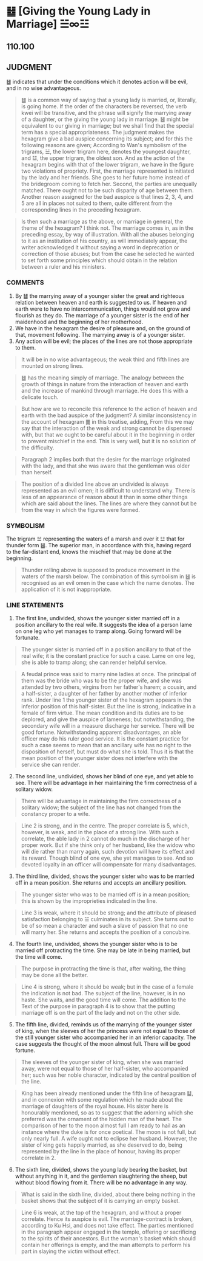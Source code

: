 # ䷵ [Giving the Young Lady in Marriage] ☱∞☳

## 110.100

## JUDGMENT

䷵ indicates that under the conditions which it denotes action will be evil, and in no wise advantageous.

> ䷵ is a common way of saying that a young lady is married, or, literally, is going home. If the order of the characters be reversed, the verb kwei will be transitive, and the phrase will signify the marrying away of a daughter, or the giving the young lady in marriage. ䷵ might be equivalent to our giving in marriage; but we shall find that the special term has a special appropriateness. The judgment makes the hexagram give a bad auspice concerning its subject; and for this the following reasons are given; According to Wan's symbolism of the trigrams, ☱, the lower trigram here, denotes the youngest daughter, and ☳, the upper trigram, the oldest son. And as the action of the hexagram begins with that of the lower trigram, we have in the figure two violations of propriety. First, the marriage represented is initiated by the lady and her friends. She goes to her future home instead of the bridegroom coming to fetch her. Second, the parties are unequally matched. There ought not to be such disparity of age between them. Another reason assigned for the bad auspice is that lines 2, 3, 4, and 5 are all in places not suited to them, quite different from the corresponding lines in the preceding hexagram.

> Is then such a marriage as the above, or marriage in general, the theme of the hexagram? I think not. The marriage comes in, as in the preceding essay, by way of illustration. With all the abuses belonging to it as an institution of his country, as will immediately appear, the writer acknowledged it without saying a word in deprecation or correction of those abuses; but from the case he selected he wanted to set forth some principles which should obtain in the relation between a ruler and his ministers.

### COMMENTS

1. By ䷵ the marrying away of a younger sister the great and righteous relation between heaven and earth is suggested to us. If heaven and earth were to have no intercommunication, things would not grow and flourish as they do. The marriage of a younger sister is the end of her maidenhood and the beginning of her motherhood.
2. We have in the hexagram the desire of pleasure and, on the ground of that, movement following. The marrying away is of a younger sister.
3. Any action will be evil; the places of the lines are not those appropriate to them.

> It will be in no wise advantageous; the weak third and fifth lines are mounted on strong lines.

> ䷵ has the meaning simply of marriage. The analogy between the growth of things in nature from the interaction of heaven and earth and the increase of mankind through marriage. He does this with a delicate touch.

> But how are we to reconcile this reference to the action of heaven and earth with the bad auspice of the judgment? A similar inconsistency in the account of hexagram ䷫ in this treatise, adding, From this we may say that the interaction of the weak and strong cannot be dispensed with, but that we ought to be careful about it in the beginning in order to prevent mischief in the end. This is very well, but it is no solution of the difficulty.

> Paragraph 2 implies both that the desire for the marriage originated with the lady, and that she was aware that the gentleman was older than herself.

> The position of a divided line above an undivided is always represented as an evil omen; it is difficult to understand why. There is less of an appearance of reason about it than in some other things which are said about the lines. The lines are where they cannot but be from the way in which the figures were formed.

### SYMBOLISM

The trigram ☱ representing the waters of a marsh and over it ☳ that for thunder form ䷵. The superior man, in accordance with this, having regard to the far-distant end, knows the mischief that may be done at the beginning.

> Thunder rolling above is supposed to produce movement in the waters of the marsh below. The combination of this symbolism in ䷵ is recognised as an evil omen in the case which the name denotes. The application of it is not inappropriate.

### LINE STATEMENTS

1. The first line, undivided, shows the younger sister married off in a position ancillary to the real wife. It suggests the idea of a person lame on one leg who yet manages to tramp along. Going forward will be fortunate.

> The younger sister is married off in a position ancillary to that of the real wife; it is the constant practice for such a case. Lame on one leg, she is able to tramp along; she can render helpful service.

> A feudal prince was said to marry nine ladies at once. The principal of them was the bride who was to be the proper wife, and she was attended by two others, virgins from her father's harem; a cousin, and a half-sister, a daughter of her father by another mother of inferior rank. Under line 1 the younger sister of the hexagram appears in the inferior position of this half-sister. But the line is strong, indicative in a female of firm virtue. The mean condition and its duties are to be deplored, and give the auspice of lameness; but notwithstanding, the secondary wife will in a measure discharge her service. There will be good fortune. Notwithstanding apparent disadvantages, an able officer may do his ruler good service. It is the constant practice for such a case seems to mean that an ancillary wife has no right to the disposition of herself, but must do what she is told. Thus it is that the mean position of the younger sister does not interfere with the service she can render.

2. The second line, undivided, shows her blind of one eye, and yet able to see. There will be advantage in her maintaining the firm correctness of a solitary widow.

> There will be advantage in maintaining the firm correctness of a solitary widow; the subject of the line has not changed from the constancy proper to a wife.

> Line 2 is strong, and in the centre. The proper correlate is 5, which, however, is weak, and in the place of a strong line. With such a correlate, the able lady in 2 cannot do much in the discharge of her proper work. But if she think only of her husband, like the widow who will die rather than marry again, such devotion will have its effect and its reward. Though blind of one eye, she yet manages to see. And so devoted loyalty in an officer will compensate for many disadvantages.

3. The third line, divided, shows the younger sister who was to be married off in a mean position. She returns and accepts an ancillary position.

> The younger sister who was to be married off is in a mean position; this is shown by the improprieties indicated in the line.

> Line 3 is weak, where it should be strong; and the attribute of pleased satisfaction belonging to ☱ culminates in its subject. She turns out to be of so mean a character and such a slave of passion that no one will marry her. She returns and accepts the position of a concubine.

4. The fourth line, undivided, shows the younger sister who is to be married off protracting the time. She may be late in being married, but the time will come.

> The purpose in protracting the time is that, after waiting, the thing may be done all the better.

> Line 4 is strong, where it should be weak; but in the case of a female the indication is not bad. The subject of the line, however, is in no haste. She waits, and the good time will come. The addition to the Text of the purpose in paragraph 4 is to show that the putting marriage off is on the part of the lady and not on the other side.

5. The fifth line, divided, reminds us of the marrying of the younger sister of king, when the sleeves of her the princess were not equal to those of the still younger sister who accompanied her in an inferior capacity. The case suggests the thought of the moon almost full. There will be good fortune.

> The sleeves of the younger sister of king, when she was married away, were not equal to those of her half-sister, who accompanied her; such was her noble character, indicated by the central position of the line.

> King has been already mentioned under the fifth line of hexagram ䷊, and in connexion with some regulation which he made about the marriage of daughters of the royal house. His sister here is honourably mentioned, so as to suggest that the adorning which she preferred was the ornament of the hidden man of the heart. The comparison of her to the moon almost full I am ready to hail as an instance where the duke is for once poetical. The moon is not full, but only nearly full. A wife ought not to eclipse her husband. However, the sister of king gets happily married, as she deserved to do, being represented by the line in the place of honour, having its proper correlate in 2.

6. The sixth line, divided, shows the young lady bearing the basket, but without anything in it, and the gentleman slaughtering the sheep, but without blood flowing from it. There will be no advantage in any way.

> What is said in the sixth line, divided, about there being nothing in the basket shows that the subject of it is carrying an empty basket.

> Line 6 is weak, at the top of the hexagram, and without a proper correlate. Hence its auspice is evil. The marriage-contract is broken, according to Ku Hsi, and does not take effect. The parties mentioned in the paragraph appear engaged in the temple, offering or sacrificing to the spirits of their ancestors. But the woman's basket which should contain her offerings is empty, and the man attempts to perform his part in slaying the victim without effect.
